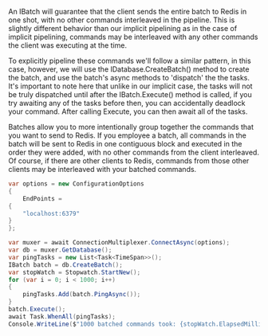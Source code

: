 An IBatch will guarantee that the client sends the entire batch to Redis in one shot, with no other commands interleaved in the pipeline. This is slightly different behavior than our implicit pipelining as in the case of implicit pipelining, commands may be interleaved with any other commands the client was executing at the time.

  To explicitly pipeline these commands we'll follow a similar pattern, in this case, however, we will use the IDatabase.CreateBatch() method to create the batch, and use the batch's async methods to 'dispatch' the the tasks. It's important to note here that unlike in our implicit case, the tasks will not be truly dispatched until after the IBatch.Execute() method is called, if you try awaiting any of the tasks before then, you can accidentally deadlock your command. After calling Execute, you can then await all of the tasks.

  Batches allow you to more intentionally group together the commands that you want to send to Redis. If you employee a batch, all commands in the batch will be sent to Redis in one contiguous block and executed in the order they were added, with no other commands from the client interleaved. Of course, if there are other clients to Redis, commands from those other clients may be interleaved with your batched commands.
  
 ```cs
 var options = new ConfigurationOptions
 {
     EndPoints =
 {
     "localhost:6379"
 }
 };

 var muxer = await ConnectionMultiplexer.ConnectAsync(options);
 var db = muxer.GetDatabase();
 var pingTasks = new List<Task<TimeSpan>>();
 IBatch batch = db.CreateBatch();
 var stopWatch = Stopwatch.StartNew();
 for (var i = 0; i < 1000; i++)
 {
     pingTasks.Add(batch.PingAsync());
 }
 batch.Execute();
 await Task.WhenAll(pingTasks);
 Console.WriteLine($"1000 batched commands took: {stopWatch.ElapsedMilliseconds}ms to execute, first result: {pingTasks[0].Result}");
 ```
